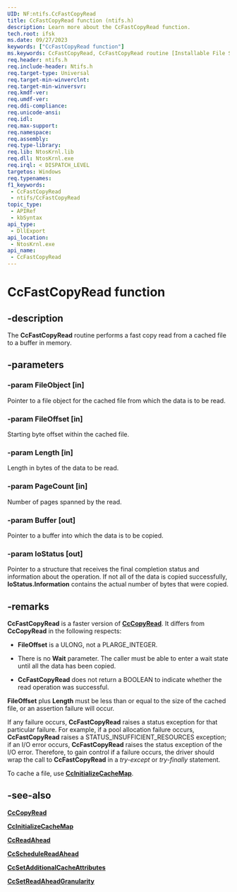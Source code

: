 ```yaml
---
UID: NF:ntifs.CcFastCopyRead
title: CcFastCopyRead function (ntifs.h)
description: Learn more about the CcFastCopyRead function.
tech.root: ifsk
ms.date: 09/27/2023
keywords: ["CcFastCopyRead function"]
ms.keywords: CcFastCopyRead, CcFastCopyRead routine [Installable File System Drivers], ccref_7198ef60-5199-4597-9809-ddacc59e6223.xml, ifsk.ccfastcopyread, ntifs/CcFastCopyRead
req.header: ntifs.h
req.include-header: Ntifs.h
req.target-type: Universal
req.target-min-winverclnt: 
req.target-min-winversvr: 
req.kmdf-ver: 
req.umdf-ver: 
req.ddi-compliance: 
req.unicode-ansi: 
req.idl: 
req.max-support: 
req.namespace: 
req.assembly: 
req.type-library: 
req.lib: NtosKrnl.lib
req.dll: NtosKrnl.exe
req.irql: < DISPATCH_LEVEL
targetos: Windows
req.typenames: 
f1_keywords:
 - CcFastCopyRead
 - ntifs/CcFastCopyRead
topic_type:
 - APIRef
 - kbSyntax
api_type:
 - DllExport
api_location:
 - NtosKrnl.exe
api_name:
 - CcFastCopyRead
---
```


# CcFastCopyRead function

## -description

The **CcFastCopyRead** routine performs a fast copy read from a cached file to a buffer in memory.

## -parameters

### -param FileObject [in]

Pointer to a file object for the cached file from which the data is to be read.

### -param FileOffset [in]

Starting byte offset within the cached file.

### -param Length [in]

Length in bytes of the data to be read.

### -param PageCount [in]

Number of pages spanned by the read.

### -param Buffer [out]

Pointer to a buffer into which the data is to be copied.

### -param IoStatus [out]

Pointer to a structure that receives the final completion status and information about the operation. If not all of the data is copied successfully, **IoStatus.Information** contains the actual number of bytes that were copied.

## -remarks

**CcFastCopyRead** is a faster version of [**CcCopyRead**](nf-ntifs-cccopyread.md). It differs from **CcCopyRead** in the following respects:

* **FileOffset** is a ULONG, not a PLARGE_INTEGER.

* There is no **Wait** parameter. The caller must be able to enter a wait state until all the data has been copied.

* **CcFastCopyRead** does not return a BOOLEAN to indicate whether the read operation was successful.

**FileOffset** plus **Length** must be less than or equal to the size of the cached file, or an assertion failure will occur.

If any failure occurs, **CcFastCopyRead** raises a status exception for that particular failure. For example, if a pool allocation failure occurs, **CcFastCopyRead** raises a STATUS_INSUFFICIENT_RESOURCES exception; if an I/O error occurs, **CcFastCopyRead** raises the status exception of the I/O error. Therefore, to gain control if a failure occurs, the driver should wrap the call to **CcFastCopyRead** in a *try-except* or *try-finally* statement.

To cache a file, use [**CcInitializeCacheMap**](nf-ntifs-ccinitializecachemap.md).

## -see-also

[**CcCopyRead**](nf-ntifs-cccopyread.md)

[**CcInitializeCacheMap**](nf-ntifs-ccinitializecachemap.md)

[**CcReadAhead**](/previous-versions/ff539191(v=vs.85))

[**CcScheduleReadAhead**](nf-ntifs-ccschedulereadahead.md)

[**CcSetAdditionalCacheAttributes**](nf-ntifs-ccsetadditionalcacheattributes.md)

[**CcSetReadAheadGranularity**](nf-ntifs-ccsetreadaheadgranularity.md)
